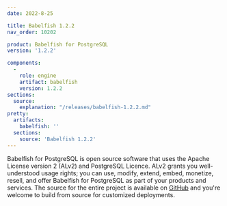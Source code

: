 ```yaml
---
date: 2022-8-25

title: Babelfish 1.2.2
nav_order: 10202

product: Babelfish for PostgreSQL
version: '1.2.2'

components:
  -
    role: engine
    artifact: babelfish
    version: 1.2.2
sections:
  source:
    explanation: "/releases/babelfish-1.2.2.md"
pretty:
  artifacts:
    babelfish: ''
  sections:
    source: 'Babelfish 1.2.2'
---
```


Babelfish for PostgreSQL is open source software that uses the Apache License version 2 (ALv2) and PostgreSQL Licence. ALv2 grants you well-understood usage rights; you can use, modify, extend, embed, monetize, resell, and offer Babelfish for PostgreSQL as part of your products and services. The source for the entire project is available on [GitHub](https://github.com/babelfish-for-postgresql) and you're welcome to build from source for customized deployments. 
